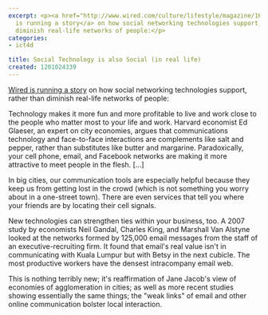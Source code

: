 ```yaml
---
excerpt: <p><a href="http://www.wired.com/culture/lifestyle/magazine/16-02/st_essay">Wired
  is running a story</a> on how social networking technologies support, rather than
  diminish real-life networks of people:</p>
categories:
- ict4d

title: Social Technology is also Social (in real life)
created: 1201024339
---
```

<p><a href="http://www.wired.com/culture/lifestyle/magazine/16-02/st_essay">Wired is running a story</a> on how social networking technologies support, rather than diminish real-life networks of people:</p>

Technology makes it more fun and more profitable to live and work close to the people who matter most to your life and work. Harvard economist Ed Glaeser, an expert on city economies, argues that communications technology and face-to-face interactions are complements like salt and pepper, rather than substitutes like butter and margarine. Paradoxically, your cell phone, email, and Facebook networks are making it more attractive to meet people in the flesh. [...]

<p>In big cities, our communication tools are especially helpful because they keep us from getting lost in the crowd (which is not something you worry about in a one-street town). There are even services that tell you where your friends are by locating their cell signals.</p>

<p>New technologies can strengthen ties within your business, too. A 2007 study by economists Neil Gandal, Charles King, and Marshall Van Alstyne looked at the networks formed by 125,000 email messages from the staff of an executive-recruiting firm. It found that email's real value isn't in communicating with Kuala Lumpur but with Betsy in the next cubicle. The most productive workers have the densest intracompany email web.</p>

<p>This is nothing terribly new; it's reaffirmation of Jane Jacob's view of economies of agglomeration in cities; as well as more recent studies showing essentially the same things; the "weak links" of email and other online communication bolster local interaction.<br />
</p>
